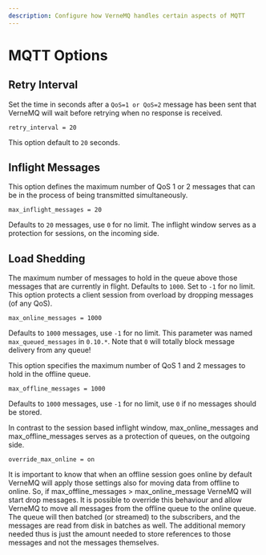 ```yaml
---
description: Configure how VerneMQ handles certain aspects of MQTT
---
```


# MQTT Options

## Retry Interval

Set the time in seconds after a `QoS=1 or QoS=2` message has been sent that VerneMQ will wait before retrying when no response is received.

```text
retry_interval = 20
```

This option default to `20` seconds.

## Inflight Messages

This option defines the maximum number of QoS 1 or 2 messages that can be in the process of being transmitted simultaneously.

```text
max_inflight_messages = 20
```

Defaults to `20` messages, use `0` for no limit. The inflight window serves as a protection for sessions, on the incoming side.

## Load Shedding

The maximum number of messages to hold in the queue above those messages that are currently in flight. Defaults to `1000`. Set to `-1` for no limit. This option protects a client session from overload by dropping messages \(of any QoS\).

```text
max_online_messages = 1000
```

Defaults to `1000` messages, use `-1` for no limit. This parameter was named `max_queued_messages` in `0.10.*`. Note that `0` will totally block message delivery from any queue!

This option specifies the maximum number of QoS 1 and 2 messages to hold in the offline queue.

```text
max_offline_messages = 1000
```

Defaults to `1000` messages, use `-1` for no limit, use `0` if no messages should be stored.

In contrast to the session based inflight window, max\_online\_messages and max\_offline\_messages serves as a protection of queues, on the outgoing side.

```text
override_max_online = on
```

It is important to know that when an offline session goes online by default VerneMQ will apply those settings also for moving data from offline to online. So, if max_offline_messages > max_online_message VerneMQ will start drop messages. It is possible to override this behaviour and allow VerneMQ to move all messages from the offline queue to the online queue. The queue will then batched (or streamed) to the subscribers, and the messages are read from disk in batches as well. The additional memory needed thus is just the amount needed to store references to those messages and not the messages themselves.
